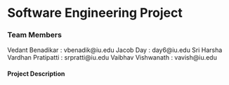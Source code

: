 <h1> Software Engineering Project </h1>

<h3>Team Members </h3>
Vedant Benadikar : vbenadik@iu.edu
Jacob Day : day6@iu.edu
Sri Harsha Vardhan Pratipatti : srpratti@iu.edu
Vaibhav Vishwanath : vavish@iu.edu

<h4> Project Description </h4>
